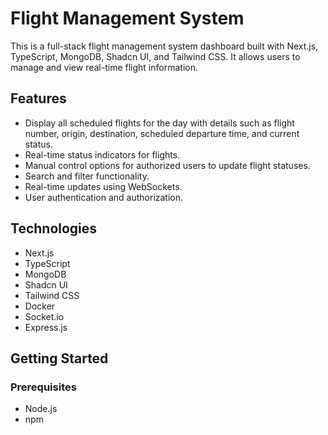 # Flight Management System

This is a full-stack flight management system dashboard built with Next.js, TypeScript, MongoDB, Shadcn UI, and Tailwind CSS. It allows users to manage and view real-time flight information.

## Features

- Display all scheduled flights for the day with details such as flight number, origin, destination, scheduled departure time, and current status.
- Real-time status indicators for flights.
- Manual control options for authorized users to update flight statuses.
- Search and filter functionality.
- Real-time updates using WebSockets.
- User authentication and authorization.

## Technologies

- Next.js
- TypeScript
- MongoDB
- Shadcn UI
- Tailwind CSS
- Docker
- Socket.io
- Express.js

## Getting Started

### Prerequisites

- Node.js
- npm


